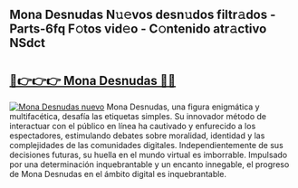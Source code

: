 ## Mona Desnudas N𝚞𝚎vos desn𝚞dos filtr𝚊dos - Parts-6fq F𝚘tos vid𝚎o - C𝚘ntenido atr𝚊ctivo NSdct

# <h2><a href="http://mb48tyy.tromn.icu/?c=Mona+Desnudas">🔗👉👉👉 Mona Desnudas 🔗🔗</a></h2>

[![Mona Desnudas nuevo](https://i.imgur.com/pEAQMta.gif)](http://mb48tyy.tromn.icu/?c=Mona+Desnudas)
Mona Desnudas, una figura enigmática y multifacética, desafía las etiquetas simples. Su innovador método de interactuar con el público en línea ha cautivado y enfurecido a los espectadores, estimulando debates sobre moralidad, identidad y las complejidades de las comunidades digitales. Independientemente de sus decisiones futuras, su huella en el mundo virtual es imborrable. Impulsado por una determinación inquebrantable y un encanto innegable, el progreso de Mona Desnudas en el ámbito digital es inquebrantable.
